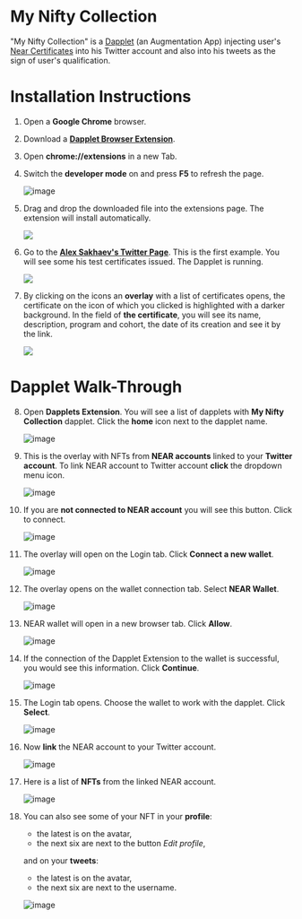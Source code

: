 # My Nifty Collection

"My Nifty Collection" is a [Dapplet](https://dapplets.org) (an Augmentation App) injecting user's [Near Certificates](https://learnnear.club/near-certified-developer-program-ncd/) into his Twitter account and also into his tweets as the sign of user's qualification.

# Installation Instructions

1. Open a **Google Chrome** browser.

2. Download a [**Dapplet Browser Extension**](https://github.com/dapplets/dapplet-extension/releases/latest/download/dapplet-extension.zip?config=https://gist.githubusercontent.com/Ni-2/a959bb851729b151cc5d688e62bd9cef/raw/).

3. Open **chrome://extensions** in a new Tab.
4. Switch the **developer mode** on and press **F5** to refresh the page.

   ![image](https://user-images.githubusercontent.com/43613968/117107075-ad076580-ad89-11eb-9046-58dd1ede2868.png)

5. Drag and drop the downloaded file into the extensions page. The extension will install automatically.

   ![](https://user-images.githubusercontent.com/4574735/116723345-141ec600-a9e8-11eb-915d-09b201b66f4c.png)

6. Go to the **[Alex Sakhaev's Twitter Page](https://twitter.com/alsakhaev)**. This is the first example. You will see some his test certificates issued.
   The Dapplet is running.

   ![](https://user-images.githubusercontent.com/43613968/117031152-fb285480-ad08-11eb-88fb-71d89f00eb3e.png)


7. By clicking on the icons an **overlay** with a list of certificates opens, the certificate on the icon of which you clicked is highlighted with a darker background. In the field of **the certificate**, you will see its name, description, program and cohort, the date of its creation and see it by the link.

   ![](https://user-images.githubusercontent.com/43613968/117028602-89e7a200-ad06-11eb-8edc-ef022a13d711.png)


# Dapplet Walk-Through

8. Open **Dapplets Extension**. You will see a list of dapplets with **My Nifty Collection** dapplet. Click the **home** icon next to the dapplet name.

   ![image](https://user-images.githubusercontent.com/43613968/117032522-370fe980-ad0a-11eb-8546-8dee7f0f6fd8.png)
   
9. This is the overlay with NFTs from **NEAR accounts** linked to your **Twitter account**. To link NEAR account to Twitter account **click** the dropdown menu icon.

   ![image](https://user-images.githubusercontent.com/43613968/117033464-0da38d80-ad0b-11eb-880b-e5dae3dbd25c.png)

10. If you are **not connected to NEAR account** you will see this button. Click to connect.

    ![image](https://user-images.githubusercontent.com/43613968/117034297-d386bb80-ad0b-11eb-9239-46334de4b0ac.png)

11. The overlay will open on the Login tab. Click **Connect a new wallet**.

    ![image](https://user-images.githubusercontent.com/43613968/117034775-4db74000-ad0c-11eb-9564-315be97661a0.png)

12. The overlay opens on the wallet connection tab. Select **NEAR Wallet**.

    ![image](https://user-images.githubusercontent.com/43613968/117104185-606d5b80-ad84-11eb-80de-a906e5801247.png)

13. NEAR wallet will open in a new browser tab. Click **Allow**.

    ![image](https://user-images.githubusercontent.com/43613968/117105020-d9b97e00-ad85-11eb-96ee-5252b6ddb2b9.png)

14. If the connection of the Dapplet Extension to the wallet is successful, you would see this information. Сlick **Continue**.

    ![image](https://user-images.githubusercontent.com/43613968/117105145-1ab19280-ad86-11eb-9972-67a40adedfbf.png)

15. The Login tab opens. Choose the wallet to work with the dapplet. Click **Select**.

    ![image](https://user-images.githubusercontent.com/43613968/117035168-adade680-ad0c-11eb-8ba7-d3bd1c3950da.png)

16. Now **link** the NEAR account to your Twitter account.

    ![image](https://user-images.githubusercontent.com/43613968/117035418-f796cc80-ad0c-11eb-829d-fe9fa31071f2.png)

17. Here is a list of **NFTs** from the linked NEAR account.

    ![image](https://user-images.githubusercontent.com/43613968/117105632-1d60b780-ad87-11eb-8bd8-a014156b185b.png)

18. You can also see some of your NFT in your **profile**:

    - the latest is on the avatar,
    - the next six are next to the button _Edit profile_,

    and on your **tweets**:

    - the latest is on the avatar,
    - the next six are next to the username.

    ![image](https://user-images.githubusercontent.com/43613968/117106819-31a5b400-ad89-11eb-8923-77bd2f313a0a.png)
